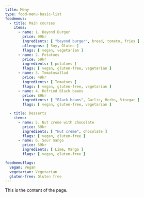 ```yaml
---
title: Meny
type: food-menu-basic-list
foodmenus:
  - title: Main courses
    items:
      - name: 1. Beyond Burger
        price: 99kr
        ingredients: [ "beyond burger", bread, tomato, fries ]
        allergens: [ Soy, Gluten ]
        flags: [ vegan, vegetarian ]
      - name: 2. Potatoes
        price: 59kr
        ingredients: [ potatoes ]
        flags: [ vegan, gluten-free, vegetarian ]
      - name: 3. Tomatosallad
        price: 49kr
        ingredients: [ Tomatoes ]
        flags: [ vegan, gluten-free, vegetarian ]
      - name: 4. Refried Black beans
        price: 89kr
        ingredients: [ "Black beans", Garlic, Herbs, Vinegar ]
        flags: [ vegan, gluten-free, vegetarian ]

  - title: Desserts
    items:
      - name: 5. Nut creme with chocolate
        price: 59kr
        ingredients: [ "Nut creme", chocolate ]
        flags: [ vegan, gluten-free ]
      - name: 6. Sour mango
        price: 59kr
        ingredients: [ Lime, Mango ]
        flags: [ vegan, gluten-free ]

foodmenuflags:
  vegan: Vegan
  vegetarian: Vegetarian
  gluten-free: Gluten free
---
```


This is the content of the page.
